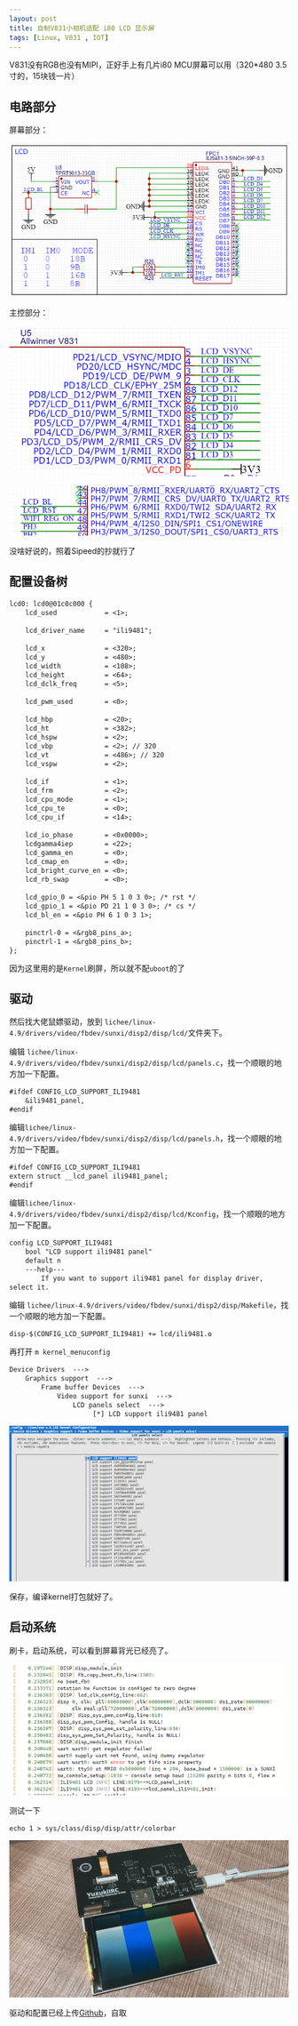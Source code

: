 ```yaml
---
layout: post
title: 自制V831小相机适配 i80 LCD 显示屏
tags: [Linux, V831 , IOT]
---
```


V831没有RGB也没有MIPI，正好手上有几片i80 MCU屏幕可以用（320*480 3.5寸的，15块钱一片）

## 电路部分

屏幕部分：

![image-20220424224457327](/assets/post/2022-04-24-20220424/image-20220424224457327.png)

主控部分：

![image-20220424224256792](/assets/post/2022-04-24-20220424/image-20220424224256792.png)



![image-20220424224331134](/assets/post/2022-04-24-20220424/image-20220424224331134.png)




没啥好说的，照着Sipeed的抄就行了

## 配置设备树

```
lcd0: lcd0@01c0c000 {
	lcd_used            = <1>;

	lcd_driver_name     = "ili9481";

	lcd_x               = <320>;
	lcd_y               = <480>;
	lcd_width           = <108>;
	lcd_height          = <64>;
	lcd_dclk_freq       = <5>;

	lcd_pwm_used        = <0>;

	lcd_hbp             = <20>;
	lcd_ht              = <382>;
	lcd_hspw            = <2>;
	lcd_vbp             = <2>; // 320
	lcd_vt              = <486>; // 320
	lcd_vspw            = <2>;

	lcd_if              = <1>;
	lcd_frm             = <2>;
	lcd_cpu_mode        = <1>;
	lcd_cpu_te          = <0>;
	lcd_cpu_if	        = <14>;

	lcd_io_phase        = <0x0000>;
	lcdgamma4iep        = <22>;
	lcd_gamma_en        = <0>;
	lcd_cmap_en         = <0>;
	lcd_bright_curve_en = <0>;
	lcd_rb_swap         = <0>;

	lcd_gpio_0 = <&pio PH 5 1 0 3 0>; /* rst */
	lcd_gpio_1 = <&pio PD 21 1 0 3 0>; /* cs */
	lcd_bl_en = <&pio PH 6 1 0 3 1>;

	pinctrl-0 = <&rgb8_pins_a>;
	pinctrl-1 = <&rgb8_pins_b>;
};
```

因为这里用的是`Kernel`刷屏，所以就不配`uboot`的了

## 驱动

然后找大佬鼠嫖驱动，放到 `lichee/linux-4.9/drivers/video/fbdev/sunxi/disp2/disp/lcd/`文件夹下。

编辑 `lichee/linux-4.9/drivers/video/fbdev/sunxi/disp2/disp/lcd/panels.c`，找一个顺眼的地方加一下配置。

```
#ifdef CONFIG_LCD_SUPPORT_ILI9481
	&ili9481_panel,
#endif
```

编辑`lichee/linux-4.9/drivers/video/fbdev/sunxi/disp2/disp/lcd/panels.h`，找一个顺眼的地方加一下配置。

```
#ifdef CONFIG_LCD_SUPPORT_ILI9481
extern struct __lcd_panel ili9481_panel;
#endif
```

编辑`lichee/linux-4.9/drivers/video/fbdev/sunxi/disp2/disp/lcd/Kconfig`，找一个顺眼的地方加一下配置。

```
config LCD_SUPPORT_ILI9481
	bool "LCD support ili9481 panel"
	default n
	---help---
		If you want to support ili9481 panel for display driver, select it.
```

编辑 `lichee/linux-4.9/drivers/video/fbdev/sunxi/disp2/disp/Makefile`，找一个顺眼的地方加一下配置。

```
disp-$(CONFIG_LCD_SUPPORT_ILI9481) += lcd/ili9481.o
```

再打开 `m kernel_menuconfig`

```
Device Drivers  --->
	Graphics support  ---> 
		Frame buffer Devices  --->
			Video support for sunxi  --->
				LCD panels select  --->
					 [*] LCD support ili9481 panel        
```

![image-20220424225342606](/assets/post/2022-04-24-20220424/image-20220424225342606.png)

保存，编译kernel打包就好了。

## 启动系统

刷卡，启动系统，可以看到屏幕背光已经亮了。

![image-20220424225747265](/assets/post/2022-04-24-20220424/image-20220424225747265.png)

测试一下

```
echo 1 > sys/class/disp/disp/attr/colorbar
```

![aseed](/assets/post/2022-04-24-20220424/aseed.jpg)


驱动和配置已经上传[Github](https://github.com/Tina-Linux/tina-V83x)，自取
